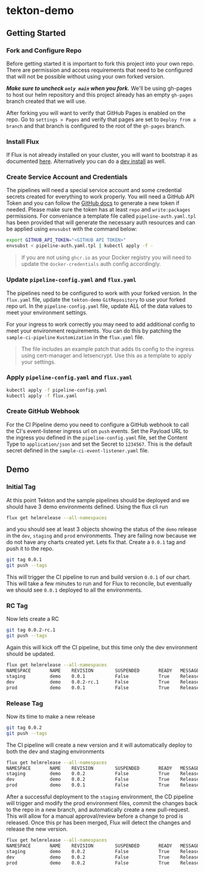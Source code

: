 # tekton-demo

## Getting Started
### Fork and Configure Repo
Before getting started it is important to fork this project into your own repo.  There are permission and access requirements that need to be configured that will not be possible without using your own forked version.

***Make sure to uncheck `only main` when you fork.***  We'll be using gh-pages to host our helm repository and this project already has an empty `gh-pages` branch created that we will use.

After forking you will want to verify that GitHub Pages is enabled on the repo.  Go to `settings > Pages` and verify that pages are set to `Deploy from a branch` and that branch is configured to the root of the `gh-pages` branch.

### Install Flux
If Flux is not already installed on your cluster, you will want to bootstrap it as documented [here](https://fluxcd.io/flux/installation/#bootstrap).  Alternatively you can do a [dev install](https://fluxcd.io/flux/installation/#dev-install) as well.

### Create Service Account and Credentials
The pipelines will need a special service account and some credential secrets created for everything to work properly.  You will need a GitHub API Token and you can follow the [GitHub docs](https://docs.github.com/en/authentication/keeping-your-account-and-data-secure/creating-a-personal-access-token) to generate a new token if needed.  Please make sure the token has at least `repo` and `write:packages` permissions.  For conveniance a template file called `pipeline-auth.yaml.tpl` has been provided that will generate the necessary auth resources and can be applied using `envsubst` with the command below:

```bash
export GITHUB_API_TOKEN="<GITHUB API TOKEN>"
envsubst < pipeline-auth.yaml.tpl | kubectl apply -f -
```
> If you are not using `ghcr.io` as your Docker registry you will need to update the `docker-credentials` auth config accordingly.

### Update `pipeline-config.yaml` and `flux.yaml`
The pipelines need to be configured to work with your forked version.  In the `flux.yaml` file, update the `tekton-demo` `GitRepository` to use your forked repo url.  In the `pipeline-config.yaml` file, update ALL of the data values to meet your environment settings.

For your ingress to work correctly you may need to add additional config to meet your environment requirements.  You can do this by patching the `sample-ci-pipeline` `Kustomization` in the `flux.yaml` file.
> The file includes an example patch that adds tls config to the ingress using cert-manager and letsencrypt.  Use this as a template to apply your settings.

### Apply `pipeline-config.yaml` and `flux.yaml`

```bash
kubectl apply -f pipeline-config.yaml
kubectl apply -f flux.yaml
```

### Create GitHub Webhook
For the CI Pipeline demo you need to configure a GitHub webhook to call the CI's event-listener ingress url on `push` events.  Set the Payload URL to the ingress you defined in the `pipeline-config.yaml` file, set the Content Type to `application/json` and set the Secret to `1234567`.  This is the default secret defined in the `sample-ci-event-listener.yaml` file.

## Demo
### Initial Tag
At this point Tekton and the sample pipelines should be deployed and we should have 3 demo environments defined.  Using the flux cli run
```bash
flux get helmrelease --all-namespaces
```
and you should see at least 3 objects showing the status of the `demo` release in the `dev`, `staging` and `prod` environments.  They are failing now because we do not have any charts created yet.  Lets fix that.  Create a `0.0.1` tag and push it to the repo.
```bash
git tag 0.0.1
git push --tags
```
This will trigger the CI pipeline to run and build version `0.0.1` of our chart.  This will take a few minutes to run and for Flux to reconcile, but eventually we should see `0.0.1` deployed to all the environments.

### RC Tag
Now lets create a RC
```bash
git tag 0.0.2-rc.1
git push --tags
```
Again this will kick off the CI pipeline, but this time only the dev environment should be updated.
```bash
flux get helmrelease --all-namespaces
NAMESPACE       NAME    REVISION        SUSPENDED       READY   MESSAGE                          
staging         demo    0.0.1           False           True    Release reconciliation succeeded
dev             demo    0.0.2-rc.1      False           True    Release reconciliation succeeded
prod            demo    0.0.1           False           True    Release reconciliation succeeded
```

### Release Tag
Now its time to make a new release
```bash
git tag 0.0.2
git push --tags
```
The CI pipeline will create a new version and it will automatically deploy to both the dev and staging environments
```bash
flux get helmrelease --all-namespaces
NAMESPACE       NAME    REVISION        SUSPENDED       READY   MESSAGE                          
staging         demo    0.0.2           False           True    Release reconciliation succeeded
dev             demo    0.0.2           False           True    Release reconciliation succeeded
prod            demo    0.0.1           False           True    Release reconciliation succeeded
```
After a successful deployment to the `staging` environment, the CD pipeline will trigger and modify the prod environment files, commit the changes back to the repo in a new branch, and automatically create a new pull-request.  This will allow for a manual approval/review before a change to prod is released.  Once this pr has been merged, Flux will detect the changes and release the new version.
```bash
flux get helmrelease --all-namespaces
NAMESPACE       NAME    REVISION        SUSPENDED       READY   MESSAGE                          
staging         demo    0.0.2           False           True    Release reconciliation succeeded
dev             demo    0.0.2           False           True    Release reconciliation succeeded
prod            demo    0.0.2           False           True    Release reconciliation succeeded
```
